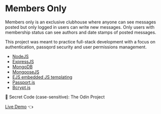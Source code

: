 # Members Only

Members only is an exclusive clubhouse where anyone can see messages posted but only logged in users can write new messages. Only users with membership status can see authors and date stamps of posted messages.

This project was meant to practice full-stack development with a focus on authentication, passqord security and user permissions management.

- [NodeJS](https://nodejs.org/en)
- [ExpressJS](https://expressjs.com/)
- [MongoDB](https://www.mongodb.com/)
- [MongooseJS](https://mongoosejs.com/)
- [EJS embedded JS templating](https://ejs.co/)
- [Passport.js](https://www.passportjs.org/)
- [Bcrypt.js](https://www.npmjs.com/package/bcryptjs)

🔑 Secret Code (case-sensitive): The Odin Project

[Live Demo](https://inventory-app-dawn-butterfly-8941.fly.dev/) :point_left:
